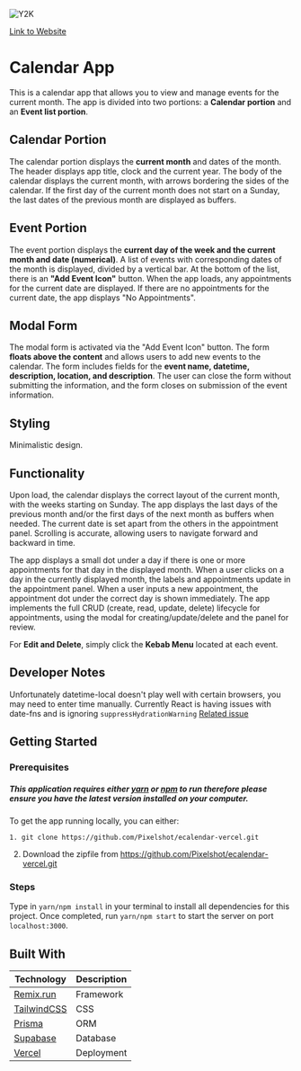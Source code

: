 ![Y2K](https://i.imgur.com/4jo9ruW.png)

[Link to Website](https://ecalendar-deployment.vercel.app/)

# Calendar App

This is a calendar app that allows you to view and manage events for the current month. The app is divided into two portions: a **Calendar portion** and an **Event list portion**.

## Calendar Portion

The calendar portion displays the **current month** and dates of the month. The header displays app title, clock and the current year. The body of the calendar displays the current month, with arrows bordering the sides of the calendar. If the first day of the current month does not start on a Sunday, the last dates of the previous month are displayed as buffers.

## Event Portion

The event portion displays the **current day of the week and the current month and date (numerical)**. A list of events with corresponding dates of the month is displayed, divided by a vertical bar. At the bottom of the list, there is an **"Add Event Icon"** button. When the app loads, any appointments for the current date are displayed. If there are no appointments for the current date, the app displays "No Appointments".

## Modal Form

The modal form is activated via the "Add Event Icon" button. The form **floats above the content** and allows users to add new events to the calendar. The form includes fields for the **event name, datetime, description, location, and description**. The user can close the form without submitting the information, and the form closes on submission of the event information.

## Styling

Minimalistic design.

## Functionality

Upon load, the calendar displays the correct layout of the current month, with the weeks starting on Sunday. The app displays the last days of the previous month and/or the first days of the next month as buffers when needed. The current date is set apart from the others in the appointment panel. Scrolling is accurate, allowing users to navigate forward and backward in time.

The app displays a small dot under a day if there is one or more appointments for that day in the displayed month. When a user clicks on a day in the currently displayed month, the labels and appointments update in the appointment panel. When a user inputs a new appointment, the appointment dot under the correct day is shown immediately. The app implements the full CRUD (create, read, update, delete) lifecycle for appointments, using the modal for creating/update/delete and the panel for review.

For **Edit and Delete**, simply click the **Kebab Menu** located at each event.

## Developer Notes

Unfortunately datetime-local doesn't play well with certain browsers, you may need to enter time manually.
Currently React is having issues with date-fns and is ignoring `suppressHydrationWarning`
[Related issue](https://github.com/facebook/react/issues/24270)

## Getting Started

### Prerequisites

##### This application requires either [yarn](https://yarnpkg.com/en/) or [npm](https://www.npmjs.com/) to run therefore please ensure you have the latest version installed on your computer.

To get the app running locally, you can either:

```
1. git clone https://github.com/Pixelshot/ecalendar-vercel.git
```

2. Download the zipfile from https://github.com/Pixelshot/ecalendar-vercel.git

### Steps

Type in `yarn/npm install` in your terminal to install all dependencies for this project. Once completed, run `yarn/npm start` to start the server on port `localhost:3000`.

## Built With

| Technology                              | Description |
| --------------------------------------- | ----------- |
| [Remix.run](https://remix.run/)         | Framework   |
| [TailwindCSS](https://tailwindcss.com/) | CSS         |
| [Prisma](https://www.prisma.io/)        | ORM         |
| [Supabase](https://supabase.com/)       | Database    |
| [Vercel](https://vercel.com/)           | Deployment  |
